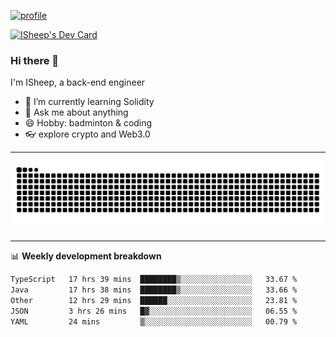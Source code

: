 [![profile](https://user-images.githubusercontent.com/54968314/208005045-e4b42f3b-833d-4242-bfcc-e764865553a2.svg)](https://www.calligrapher.ai/)

<a href="https://app.daily.dev/linziyang1106"><img src="https://api.daily.dev/devcards/v2/i4Spwx5Skx5FpTqWcwoit.png?r=kgx&type=wide" width="652" alt="ISheep's Dev Card"/></a>

### Hi there 🐏

I'm ISheep, a back-end engineer

- 🔭 I’m currently learning Solidity
- 💬 Ask me about anything
- 😄 Hobby: badminton & coding
- 👓 explore crypto and Web3.0

-------

![](https://raw.githubusercontent.com/ISheepp/ISheepp/output/github-contribution-grid-snake.svg)

-------

📊 **Weekly development breakdown**
<!--START_SECTION:waka-->

```txt
TypeScript   17 hrs 39 mins  ████████▒░░░░░░░░░░░░░░░░   33.67 %
Java         17 hrs 38 mins  ████████▒░░░░░░░░░░░░░░░░   33.66 %
Other        12 hrs 29 mins  ██████░░░░░░░░░░░░░░░░░░░   23.81 %
JSON         3 hrs 26 mins   █▓░░░░░░░░░░░░░░░░░░░░░░░   06.55 %
YAML         24 mins         ▒░░░░░░░░░░░░░░░░░░░░░░░░   00.79 %
```

<!--END_SECTION:waka-->
